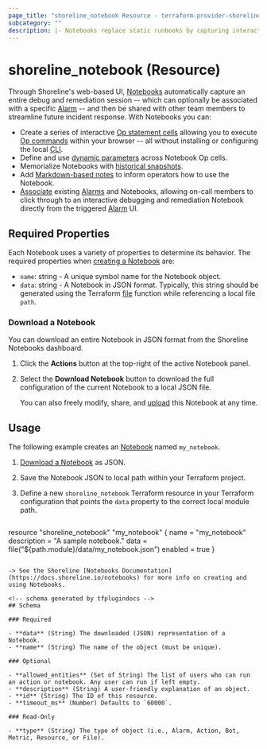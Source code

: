 ```yaml
---
page_title: "shoreline_notebook Resource - terraform-provider-shoreline"
subcategory: ""
description: |- Notebooks replace static runbooks by capturing interactive debug and remediation sessions in a convenient UI.
---
```


# shoreline_notebook (Resource)

Through Shoreline's web-based UI, [Notebooks](https://docs.shoreline.io/notebooks) automatically capture an entire debug and remediation session -- which can optionally be associated with a specific [Alarm](https://docs.shoreline.io/alarms) -- and then be shared with other team members to streamline future incident response. With Notebooks you can:

- Create a series of interactive [Op statement cells](https://docs.shoreline.io/notebooks#op-statements) allowing you to execute [Op commands](https://docs.shoreline.io/op/commands) within your browser -- all without installing or configuring the local [CLI](https://docs.shoreline.io/cli).
- Define and use [dynamic parameters](https://docs.shoreline.io/notebooks/parameters) across Notebook Op cells.
- Memorialize Notebooks with [historical snapshots](https://docs.shoreline.io/notebooks/runs).
- Add [Markdown-based notes](https://docs.shoreline.io/notebooks#notes) to inform operators how to use the Notebook.
- [Associate](https://docs.shoreline.io/notebooks#alarm-association) existing [Alarms](https://docs.shoreline.io/alarms) and Notebooks, allowing on-call members to click through to an interactive debugging and remediation Notebook directly from the triggered [Alarm](https://docs.shoreline.io/alarms) UI.

## Required Properties

Each Notebook uses a variety of properties to determine its behavior. The required properties when [creating a Notebook](https://docs.shoreline.io/notebooks#create-a-notebook) are:

- `name`: string - A unique symbol name for the Notebook object.
- `data`: string - A Notebook in JSON format.  Typically, this string should be generated using the Terraform [file](https://www.terraform.io/language/functions/file) function while referencing a local file `path`.

### Download a Notebook

You can download an entire Notebook in JSON format from the Shoreline Notebooks dashboard.

1. Click the **Actions** button at the top-right of the active Notebook panel.
2. Select the **Download Notebook** button to download the full configuration of the current Notebook to a local JSON file.

   You can also freely modify, share, and [upload](https://docs.shoreline.io/notebooks#upload-a-notebook) this Notebook at any time.

## Usage

The following example creates an [Notebook](https://docs.shoreline.io/notebooks) named `my_notebook`.

1. [Download a Notebook](https://docs.shoreline.io#download-a-notebook) as JSON.
2. Save the Notebook JSON to local path within your Terraform project.
3. Define a new `shoreline_notebook` Terraform resource in your Terraform configuration that points the `data` property to the correct local module path.

   ```terraform
resource "shoreline_notebook" "my_notebook" {
  name        = "my_notebook"
  description = "A sample notebook."
  data        = file("${path.module}/data/my_notebook.json")
  enabled     = true
}
```

-> See the Shoreline [Notebooks Documentation](https://docs.shoreline.io/notebooks) for more info on creating and using Notebooks.

<!-- schema generated by tfplugindocs -->
## Schema

### Required

- **data** (String) The downloaded (JSON) representation of a Notebook.
- **name** (String) The name of the object (must be unique).

### Optional

- **allowed_entities** (Set of String) The list of users who can run an action or notebook. Any user can run if left empty.
- **description** (String) A user-friendly explanation of an object.
- **id** (String) The ID of this resource.
- **timeout_ms** (Number) Defaults to `60000`.

### Read-Only

- **type** (String) The type of object (i.e., Alarm, Action, Bot, Metric, Resource, or File).
